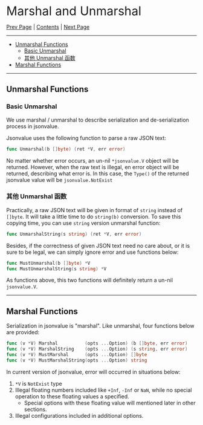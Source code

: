 
<font size=6>Marshal and Unmarshal</font>

[Prev Page](./04_get.md) | [Contents](./README.md) | [Next Page](./06_import_export.md)

---

- [Unmarshal Functions](#unmarshal-functions)
  - [Basic Unmarshal](#basic-unmarshal)
  - [其他 Unmarshal 函数](#其他-unmarshal-函数)
- [Marshal Functions](#marshal-functions)

---

## Unmarshal Functions

### Basic Unmarshal

We use marshal / unmarshal to describe serialization and de-serialization process in jsonvalue.

Jsonvalue uses the following function to parse a raw JSON text:

```go
func Unmarshal(b []byte) (ret *V, err error)
```

No matter whether error occurs, an un-nil `*jsonvalue.V` object will be returned. However, when the raw text is illegal, en error object will be returned, describing what error is. In this case, the `Type()` of the returned jsonvalue value will be `jsonvalue.NotExist`

### 其他 Unmarshal 函数

Practically, a raw JSON text will be given in format of `string` instead of `[]byte`. It will take a little time to do `string(b)` conversion. To save this copying time, you can use `string` version unmarshal function:

```go
func UnmarshalString(s string) (ret *V, err error)
```

Besides, if the correctness of given JSON text need no care about, or it is sure to be legal, we can simply ignore error and use functions below:

```go
func MustUnmarshal(b []byte) *V
func MustUnmarshalString(s string) *V
```

As functions above, this two functions will definitely return a un-nil `jsonvalue.V`.

---

## Marshal Functions

Serialization in jsonvalue is "marshal". Like unmarshal, four functions below are provided:

```go
func (v *V) Marshal          (opts ...Option) (b []byte, err error)
func (v *V) MarshalString    (opts ...Option) (s string, err error)
func (v *V) MustMarshal      (opts ...Option) []byte
func (v *V) MustMarshalString(opts ...Option) string
```

In current version of jsonvalue, error will occurred in situations below:

1. `*V` is `NotExist` type
2. Illegal floating numbers included like `+Inf`, `-Inf` or `NaN`, while no special operation to these floating values a specified.
   - Special options with these floating value will mentioned later in other sections.
3. Illegal configurations included in additional options.
